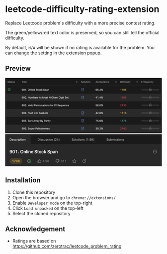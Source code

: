# leetcode-difficulty-rating-extension

Replace Leetcode problem's difficulty with a more precise contest rating.

The green/yellow/red text color is preserved, so you can still tell the official difficulty.

By default, `N/A` will be shown if no rating is available for the problem. You can change the setting in the extension popup.

## Preview

![Alt text](/images/screenshot-1.png)
![Alt text](/images/screenshot-2.png)

## Installation

1. Clone this repository
2. Open the browser and go to `chrome://extensions/`
3. Enable `Developer mode` on the top-right
4. Click `Load unpacked` on the top-left
5. Select the cloned repository

## Acknowledgement

* Ratings are based on https://github.com/zerotrac/leetcode_problem_rating
